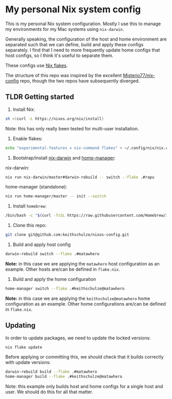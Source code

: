 # My personal Nix system config

This is my personal Nix system configuration. Mostly I use this to manage my
environments for my Mac systems using `nix-darwin`.

Generally speaking, the configuration of the host and home environment are
separated such that we can define, build and apply these configs separately. I
find that I need to more frequently update home configs that host configs, so I
think it's useful to separate them.

These configs use [Nix flakes](https://nixos.wiki/wiki/Flakes).

The structure of this repo was inspired by the excellent
[Misterio77/nix-config](https://github.com/Misterio77/nix-config) repo,
though the two repos have subsequently diverged.

## TLDR Getting started

1. Install Nix:

  ```sh
  sh <(curl -L https://nixos.org/nix/install)
  ```

  Note: this has only really been tested for multi-user installation.

1. Enable flakes:

  ```sh
  echo "experimental-features = nix-command flakes" > ~/.config/nix/nix.conf
  ```

1. Bootstrap/install [nix-darwin](https://github.com/LnL7/nix-darwin) and [home-manager](https://github.com/nix-community/home-manager):

  nix-darwin:

  ```sh
  nix run nix-darwin/master#darwin-rebuild -- switch --flake .#rapu
  ```

  home-manager (standalone):

  ```sh
  nix run home-manager/master -- init --switch
  ```

1. Install `homebrew`:

  ```sh
  /bin/bash -c "$(curl -fsSL https://raw.githubusercontent.com/Homebrew/install/HEAD/install.sh)"
  ```

1. Clone this repo:

  ```sh
  git clone git@github.com:keithschulze/nixos-config.git
  ```

1. Build and apply host config

  ```sh
  darwin-rebuild switch --flake .#matawhero
  ```

  __Note:__ in this case we are applying the `matawhero` host configuration as
  an example. Other hosts are/can be defined in `flake.nix`.

1. Build and apply the home configuration

  ```sh
  home-manager switch --flake .#keithschulze@matawhero
  ```

  __Note:__ in this case we are applying the `keithschulze@matawhero` home configuration as an
  example. Other home configurations are/can be defined in `flake.nix`.

## Updating

In order to update packages, we need to update the locked versions:

```sh
nix flake update
```

Before applying or committing this, we should check that it builds correctly
with update versions:

```sh
darwin-rebuild build --flake .#matawhero
home-manager build --flake .#keithschulze@matawhero
```

Note: this example only builds host and home configs for a single host and
user. We should do this for all that matter.

